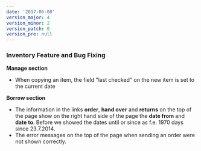 ```yaml
---
date: '2017-06-08'
version_major: 4
version_minor: 2
version_patch: 0
version_pre: null
---
```


### Inventory Feature and Bug Fixing

**Manage section**
- When copying an item, the field "last checked" on the new item is set to the current date

**Borrow section**
- The information in the links **order**, **hand over** and **returns** on the top of the page show on the right hand side of the page the **date from** and **date to**. Before we showed the dates until or since as f.e. 1970 days since 23.7.2014.
- The error messages on the top of the page when sending an order were not shown correctly.

